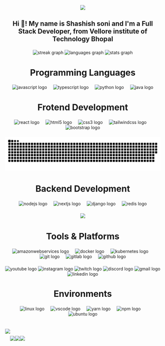 <div align="center">
  <img height="500" src="https://user-images.githubusercontent.com/74038190/225813708-98b745f2-7d22-48cf-9150-083f1b00d6c9.gif"  />
</div>

###

<h2 align="center">Hi 👋! My name is Shashish soni and I'm a Full Stack Developer, from Vellore institute of Technology Bhopal</h2>

###

<div align="center">
  <img src="https://streak-stats.demolab.com?user=shashishsoni&locale=en&mode=daily&theme=dracula&hide_border=false&border_radius=4" height="226" alt="streak graph"  />
  <img src="https://github-readme-stats.vercel.app/api/top-langs?username=shashishsoni&locale=en&hide_title=false&layout=compact&card_width=320&langs_count=10&theme=darcula&hide_border=false" height="225" alt="languages graph"  />
  <img src="https://github-readme-stats.vercel.app/api?username=shashishsoni&hide_title=false&hide_rank=false&show_icons=true&include_all_commits=true&count_private=true&disable_animations=false&theme=dracula&locale=en&hide_border=false" height="210" alt="stats graph"  />
</div>

###

<h1 align="center">Programming Languages</h1>

###

<div align="center">
  <img src="https://cdn.jsdelivr.net/gh/devicons/devicon/icons/javascript/javascript-plain.svg" height="40" alt="javascript logo"  />
  <img width="12" />
  <img src="https://cdn.jsdelivr.net/gh/devicons/devicon/icons/typescript/typescript-plain.svg" height="40" alt="typescript logo"  />
  <img width="12" />
  <img src="https://cdn.jsdelivr.net/gh/devicons/devicon/icons/python/python-plain.svg" height="40" alt="python logo"  />
  <img width="12" />
  <img src="https://cdn.jsdelivr.net/gh/devicons/devicon/icons/java/java-plain.svg" height="40" alt="java logo"  />
</div>

###

<h1 align="center">Frotend Development</h1>

###

<div align="center">
  <img src="https://cdn.jsdelivr.net/gh/devicons/devicon/icons/react/react-original-wordmark.svg" height="40" alt="react logo"  />
  <img width="12" />
  <img src="https://cdn.jsdelivr.net/gh/devicons/devicon/icons/html5/html5-plain-wordmark.svg" height="40" alt="html5 logo"  />
  <img width="12" />
  <img src="https://cdn.jsdelivr.net/gh/devicons/devicon/icons/css3/css3-original.svg" height="40" alt="css3 logo"  />
  <img width="12" />
  <img src="https://cdn.jsdelivr.net/gh/devicons/devicon/icons/tailwindcss/tailwindcss-original-wordmark.svg" height="40" alt="tailwindcss logo"  />
  <img width="12" />
  <img src="https://cdn.jsdelivr.net/gh/devicons/devicon/icons/bootstrap/bootstrap-original-wordmark.svg" height="40" alt="bootstrap logo"  />
</div>

###

<img src="https://raw.githubusercontent.com/shashishsoni/shashishsoni/output/snake.svg" alt="Snake animation" />

###

<h1 align="center">Backend Development</h1>

###

<div align="center">
  <img src="https://cdn.jsdelivr.net/gh/devicons/devicon/icons/nodejs/nodejs-plain.svg" height="40" alt="nodejs logo"  />
  <img width="12" />
  <img src="https://cdn.jsdelivr.net/gh/devicons/devicon/icons/nextjs/nextjs-original.svg" height="40" alt="nextjs logo"  />
  <img width="12" />
  <img src="https://cdn.jsdelivr.net/gh/devicons/devicon/icons/django/django-plain.svg" height="40" alt="django logo"  />
  <img width="12" />
  <img src="https://cdn.jsdelivr.net/gh/devicons/devicon/icons/redis/redis-plain.svg" height="40" alt="redis logo"  />
</div>

###

<div align="center">
  <img src="https://profile-counter.glitch.me/shashishsoni/count.svg?"  />
</div>

###

<h1 align="center">Tools & Platforms</h1>

###

<div align="center">
  <img src="https://cdn.jsdelivr.net/gh/devicons/devicon/icons/amazonwebservices/amazonwebservices-original-wordmark.svg" height="40" alt="amazonwebservices logo"  />
  <img width="12" />
  <img src="https://cdn.jsdelivr.net/gh/devicons/devicon/icons/docker/docker-plain-wordmark.svg" height="40" alt="docker logo"  />
  <img width="12" />
  <img src="https://cdn.jsdelivr.net/gh/devicons/devicon/icons/kubernetes/kubernetes-plain.svg" height="40" alt="kubernetes logo"  />
  <img width="12" />
  <img src="https://cdn.jsdelivr.net/gh/devicons/devicon/icons/git/git-plain.svg" height="40" alt="git logo"  />
  <img width="12" />
  <img src="https://cdn.jsdelivr.net/gh/devicons/devicon/icons/gitlab/gitlab-plain-wordmark.svg" height="40" alt="gitlab logo"  />
  <img width="12" />
  <img src="https://cdn.jsdelivr.net/gh/devicons/devicon/icons/github/github-original.svg" height="40" alt="github logo"  />
</div>

###

<div align="center">
  <img src="https://img.shields.io/static/v1?message=Youtube&logo=youtube&label=&color=FF0000&logoColor=white&labelColor=&style=for-the-badge" height="35" alt="youtube logo"  />
  <img src="https://img.shields.io/static/v1?message=Instagram&logo=instagram&label=&color=E4405F&logoColor=white&labelColor=&style=for-the-badge" height="35" alt="instagram logo"  />
  <img src="https://img.shields.io/static/v1?message=Twitch&logo=twitch&label=&color=9146FF&logoColor=white&labelColor=&style=for-the-badge" height="35" alt="twitch logo"  />
  <img src="https://img.shields.io/static/v1?message=Discord&logo=discord&label=&color=7289DA&logoColor=white&labelColor=&style=for-the-badge" height="35" alt="discord logo"  />
  <img src="https://img.shields.io/static/v1?message=Gmail&logo=gmail&label=&color=D14836&logoColor=white&labelColor=&style=for-the-badge" height="35" alt="gmail logo"  />
  <img src="https://img.shields.io/static/v1?message=LinkedIn&logo=linkedin&label=&color=0077B5&logoColor=white&labelColor=&style=for-the-badge" height="35" alt="linkedin logo"  />
</div>

###

<h1 align="center">Environments</h1>

###

<div align="center">
  <img src="https://cdn.jsdelivr.net/gh/devicons/devicon/icons/linux/linux-original.svg" height="40" alt="linux logo"  />
  <img width="12" />
  <img src="https://cdn.jsdelivr.net/gh/devicons/devicon/icons/vscode/vscode-original.svg" height="40" alt="vscode logo"  />
  <img width="12" />
  <img src="https://cdn.jsdelivr.net/gh/devicons/devicon/icons/yarn/yarn-original.svg" height="40" alt="yarn logo"  />
  <img width="12" />
  <img src="https://cdn.jsdelivr.net/gh/devicons/devicon/icons/npm/npm-original-wordmark.svg" height="40" alt="npm logo"  />
  <img width="12" />
  <img src="https://cdn.jsdelivr.net/gh/devicons/devicon/icons/ubuntu/ubuntu-plain.svg" height="40" alt="ubuntu logo"  />
</div>

###

<br clear="both">

<img align="left" height="200" src="https://i.giphy.com/media/v1.Y2lkPTc5MGI3NjExZmQwN3RvN21qaTNvcjM4M2Zta3g4dmgwczNwOTAycTNkcjd6NHUyMiZlcD12MV9pbnRlcm5hbF9naWZfYnlfaWQmY3Q9Zw/o0vwzuFwCGAFO/giphy.gif"  />

###

<img align="left" height="189" src="https://i.giphy.com/media/v1.Y2lkPTc5MGI3NjExbW82Y2oxNWxmdHg4cWV3c3pnbjFhcTc3cGFydGw2N3I2ZzJiM3dtcyZlcD12MV9pbnRlcm5hbF9naWZfYnlfaWQmY3Q9Zw/4fDyJqlYYMkvK/giphy.gif"  />

###

<img align="left" height="245" src="https://i.giphy.com/media/v1.Y2lkPTc5MGI3NjExN2hqcWRlaDh0cWgyY3Bxbjc5Y2NidDUwZ3o1NWJnYThrYTRyMWhmNSZlcD12MV9pbnRlcm5hbF9naWZfYnlfaWQmY3Q9Zw/JUpk5m3SD4rLm7JAY1/giphy.gif"  />

###

<img align="left" height="125" src="https://i.giphy.com/media/v1.Y2lkPTc5MGI3NjExaGdlbDd4cjVwOXhjZmt4MHZjZWVpbnJmaGg0ODRxczh0eXQxdWtiNSZlcD12MV9pbnRlcm5hbF9naWZfYnlfaWQmY3Q9Zw/u6150qpaRVBok/giphy.gif"  />

###
